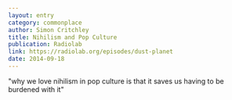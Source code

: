 ```yaml
---
layout: entry
category: commonplace
author: Simon Critchley
title: Nihilism and Pop Culture
publication: Radiolab
link: https://radiolab.org/episodes/dust-planet
date: 2014-09-18
---
```


"why we love nihilism in pop culture is that it saves us having to be burdened with it"